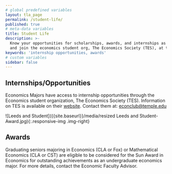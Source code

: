 ```yaml
---
# global predefined variables
layout: tla_page
permalink: /student-life/
published: true
# meta-data variables
title: Student Life
description: >-
  Know your opportunities for scholarships, awards, and internships as an Economics student at Temple University,
  and join the economics student org, The Economics Society (TES), at the College of Liberal Arts.
keywords: 'internship opportunities, awards'
# custom variables
sidebar: false
---
```

## Internships/Opportunities
Economics Majors have access to internship opportunities through the Economics student organization, The Economics Society (TES). Information on TES is available on their [website](https://econclub.wordpress.com). Contact them at: [econclub@temple.edu](mailto:econclub@temple.edu)

![Leeds and Student]({{site.baseurl}}/media/resized Leeds and Student- Award.jpg){:.responsive-img .img-right}
## Awards
Graduating seniors majoring in Economics (CLA or Fox) or Mathematical Economics (CLA or CST) are eligible to be considered for the Sun Award in Economics for outstanding achievements as an undergraduate economics major. For more details, contact the Economic Faculty Advisor.
